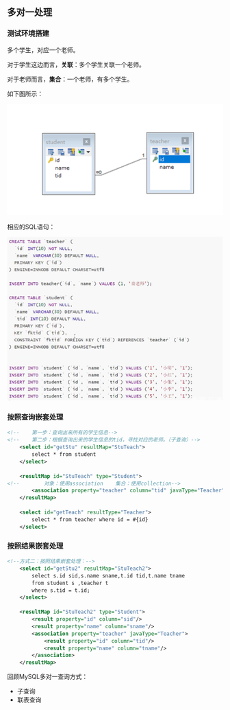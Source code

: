 ## 多对一处理

### 测试环境搭建

多个学生，对应一个老师。

对于学生这边而言，**关联**：多个学生关联一个老师。

对于老师而言，**集合**：一个老师，有多个学生。

如下图所示：

![image-20210502112052271](noteImages\image-20210502112052271.png)

相应的SQL语句：

![image-20210502112204084](noteImages\image-20210502112204084.png)

### 按照查询嵌套处理

```xml
<!--    第一步：查询出来所有的学生信息-->
<!--    第二步：根据查询出来的学生信息的tid，寻找对应的老师。（子查询）-->
    <select id="getStu" resultMap="StuTeach">
        select * from student
    </select>
    
    <resultMap id="StuTeach" type="Student">
<!--        对象：使用association    集合：使用collection-->
        <association property="teacher" column="tid" javaType="Teacher" select="getTeach"/>
    </resultMap>

    <select id="getTeach" resultType="Teacher">
        select * from teacher where id = #{id}
    </select>
```

### 按照结果嵌套处理

```xml
<!--方式二：按照结果嵌套处理：-->
    <select id="getStu2" resultMap="StuTeach2">
        select s.id sid,s.name sname,t.id tid,t.name tname
        from student s ,teacher t
        where s.tid = t.id;
    </select>
    
    <resultMap id="StuTeach2" type="Student">
        <result property="id" column="sid"/>
        <result property="name" column="sname"/>
        <association property="teacher" javaType="Teacher">
            <result property="id" column="tid"/>
            <result property="name" column="tname"/>
        </association>
    </resultMap>
```

回顾MySQL多对一查询方式：

- 子查询
- 联表查询
